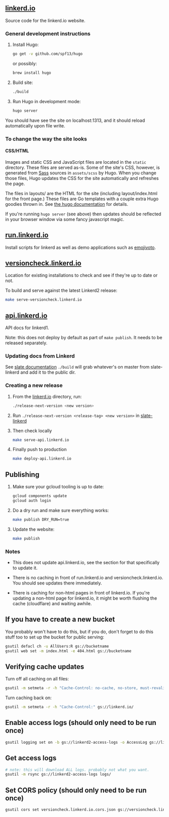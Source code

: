 
## [linkerd.io](linkerd.io)

Source code for the linkerd.io website.

### General development instructions

1. Install Hugo:

    ```bash
    go get -v github.com/spf13/hugo
    ```

    or possibly:

    ```bash
    brew install hugo
    ```

1. Build site:

    ```bash
    ./build
    ```

1. Run Hugo in development mode:

    ```bash
    hugo server
    ```

You should have see the site on localhost:1313, and it should reload
automatically upon file write.

### To change the way the site looks

#### CSS/HTML

Images and static CSS and JavaScript files are located in the `static`
directory. These files are served as-is. Some of the site's CSS, however, is
generated from [Sass](https://sass-lang.com) sources in `assets/scss` by
Hugo. When you change those files, Hugo updates the CSS for the site
automatically and refreshes the page.

The files in layouts/ are the HTML for the site (including layout/index.html
for the front page.) These files are Go templates with a couple extra Hugo
goodies thrown in. See [the hugo
documentation](http://gohugo.io/templates/overview/) for details.

If you're running `hugo server` (see above) then updates should be reflected in
your browser window via some fancy javascript magic.

## [run.linkerd.io](run.linkerd.io)

Install scripts for linkerd as well as demo applications such as
[emojivoto][emojivoto].

## [versioncheck.linkerd.io](versioncheck.linkerd.io)

Location for existing installations to check and see if they're up to date or
not.

To build and serve against the latest Linkerd2 release:

```bash
make serve-versioncheck.linkerd.io
```

## [api.linkerd.io](api.linkerd.io)

API docs for linkerd1.

Note: this does not deploy by default as part of `make publish`. It needs to be
released separately.

### Updating docs from Linkerd

See [slate documentation](slate-linkerd) `./build` will grab whatever's on
master from slate-linkerd and add it to the public dir.

### Creating a new release

1. From the [linkerd.io](linkerd.io) directory, run:

    ```bash
    ./release-next-version <new version>
    ```

1. Run `./release-next-version <release-tag> <new version>` in
   [slate-linkerd](https://github.com/BuoyantIO/slate-linkerd)

1. Then check locally

    ```bash
    make serve-api.linkerd.io
    ```

1. Finally push to production

    ```bash
    make deploy-api.linkerd.io
    ```

## Publishing

1. Make sure your gcloud tooling is up to date:

    ```bash
    gcloud components update
    gcloud auth login
    ```

1. Do a dry run and make sure everything works:

    ```bash
    make publish DRY_RUN=true
    ```

1. Update the website:

    ```bash
    make publish
    ```

### Notes

- This does not update api.linkerd.io, see the section for that specifically to
  update it.

- There is no caching in front of run.linkerd.io and versioncheck.linkerd.io.
  You should see updates there immediately.

- There is caching for non-html pages in front of linkerd.io. If you're updating
  a non-html page for linkerd.io, it might be worth flushing the cache
  (cloudflare) and waiting awhile.

## If you have to create a new bucket

You probably won't have to do this, but if you do, don't forget to do this
stuff too to set up the bucket for public serving:

```bash
gsutil defacl ch -u AllUsers:R gs://bucketname
gsutil web set -m index.html -e 404.html gs://bucketname
```

## Verifying cache updates

Turn off all caching on all files:

```bash
gsutil -m setmeta -r -h "Cache-Control: no-cache, no-store, must-revalidate" gs://linkerd.io/
```

Turn caching back on:

```bash
gsutil -m setmeta -r -h "Cache-Control:" gs://linkerd.io/
```

## Enable access logs (should only need to be run once)

```bash
gsutil logging set on -b gs://linkerd2-access-logs -o AccessLog gs://linkerd.io
```

## Get access logs

```bash
# note: this will download ALL logs. probably not what you want.
gsutil -m rsync gs://linkerd2-access-logs logs/
```

## Set CORS policy (should only need to be run once)

```bash
gsutil cors set versioncheck.linkerd.io.cors.json gs://versioncheck.linkerd.io
```

[emojivoto]: https://github.com/BuoyantIO/emojivoto
[slate-linkerd]: https://github.com/BuoyantIO/slate-linkerd/blob/master/BUOYANT-README.md
